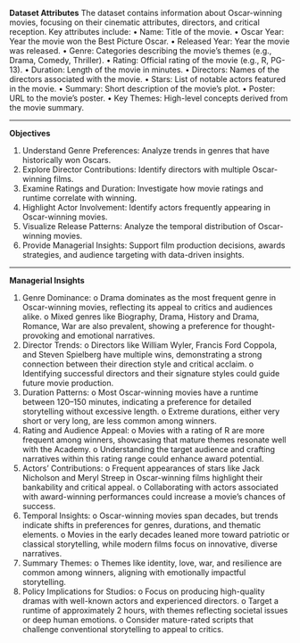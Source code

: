 **Dataset Attributes**
The dataset contains information about Oscar-winning movies, focusing on their cinematic attributes, directors, and critical reception. Key attributes include:
•	Name: Title of the movie.
•	Oscar Year: Year the movie won the Best Picture Oscar.
•	Released Year: Year the movie was released.
•	Genre: Categories describing the movie’s themes (e.g., Drama, Comedy, Thriller).
•	Rating: Official rating of the movie (e.g., R, PG-13).
•	Duration: Length of the movie in minutes.
•	Directors: Names of the directors associated with the movie.
•	Stars: List of notable actors featured in the movie.
•	Summary: Short description of the movie’s plot.
•	Poster: URL to the movie’s poster.
•	Key Themes: High-level concepts derived from the movie summary.
________________________________________
**Objectives**
1.	Understand Genre Preferences: Analyze trends in genres that have historically won Oscars.
2.	Explore Director Contributions: Identify directors with multiple Oscar-winning films.
3.	Examine Ratings and Duration: Investigate how movie ratings and runtime correlate with winning.
4.	Highlight Actor Involvement: Identify actors frequently appearing in Oscar-winning movies.
5.	Visualize Release Patterns: Analyze the temporal distribution of Oscar-winning movies.
6.	Provide Managerial Insights: Support film production decisions, awards strategies, and audience targeting with data-driven insights.
________________________________________
**Managerial Insights**
1.	Genre Dominance:
o	Drama dominates as the most frequent genre in Oscar-winning movies, reflecting its appeal to critics and audiences alike.
o	Mixed genres like Biography, Drama, History and Drama, Romance, War are also prevalent, showing a preference for thought-provoking and emotional narratives.
2.	Director Trends:
o	Directors like William Wyler, Francis Ford Coppola, and Steven Spielberg have multiple wins, demonstrating a strong connection between their direction style and critical acclaim.
o	Identifying successful directors and their signature styles could guide future movie production.
3.	Duration Patterns:
o	Most Oscar-winning movies have a runtime between 120–150 minutes, indicating a preference for detailed storytelling without excessive length.
o	Extreme durations, either very short or very long, are less common among winners.
4.	Rating and Audience Appeal:
o	Movies with a rating of R are more frequent among winners, showcasing that mature themes resonate well with the Academy.
o	Understanding the target audience and crafting narratives within this rating range could enhance award potential.
5.	Actors’ Contributions:
o	Frequent appearances of stars like Jack Nicholson and Meryl Streep in Oscar-winning films highlight their bankability and critical appeal.
o	Collaborating with actors associated with award-winning performances could increase a movie’s chances of success.
6.	Temporal Insights:
o	Oscar-winning movies span decades, but trends indicate shifts in preferences for genres, durations, and thematic elements.
o	Movies in the early decades leaned more toward patriotic or classical storytelling, while modern films focus on innovative, diverse narratives.
7.	Summary Themes:
o	Themes like identity, love, war, and resilience are common among winners, aligning with emotionally impactful storytelling.
8.	Policy Implications for Studios:
o	Focus on producing high-quality dramas with well-known actors and experienced directors.
o	Target a runtime of approximately 2 hours, with themes reflecting societal issues or deep human emotions.
o	Consider mature-rated scripts that challenge conventional storytelling to appeal to critics.

